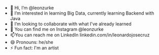 - 👋 Hi, I’m @leonzurke
- 👀 I’m interested in learning Big Data, currently learning Backend with Java
- 🌱 I’m looking to collaborate with what I've already learned
- 💞️ You can find me on Instagram @leonzurke 
- 📫You can reach me on LinkedIn linkedin.com/in/leonardojosecruz
- 😄 Pronouns: he/she
- ⚡ Fun fact: I'm an artist

<!---
leonzurke/leonzurke is a ✨ special ✨ repository because its `README.md` (this file) appears on your GitHub profile.
You can click the Preview link to take a look at your changes.
--->
